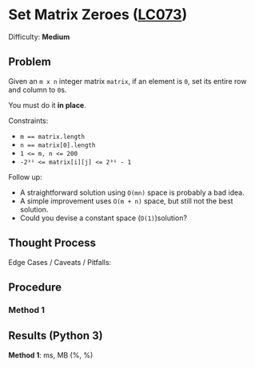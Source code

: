 # Set Matrix Zeroes ([LC073](https://leetcode.com/problems/set-matrix-zeroes/))
Difficulty: **Medium**

## Problem

Given an `m x n` integer matrix `matrix`, if an element is `0`, set its entire row and column to `0`s.

You must do it **in place**.

Constraints:
- `m == matrix.length`
- `n == matrix[0].length`
- `1 <= m, n <= 200`
- `-2³¹ <= matrix[i][j] <= 2³¹ - 1`

Follow up:
- A straightforward solution using `O(mn)` space is probably a bad idea.
- A simple improvement uses `O(m + n)` space, but still not the best solution.
- Could you devise a constant space (`O(1)`)solution?

## Thought Process

Edge Cases / Caveats / Pitfalls:

## Procedure

### Method 1

## Results (Python 3)

**Method 1**:   ms,  MB (%, %)
